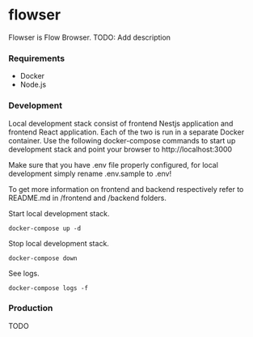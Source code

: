 # flowser
Flowser is Flow Browser. TODO: Add description
### Requirements
- Docker
- Node.js

### Development

Local development stack consist of frontend Nestjs application and frontend React application.
Each of the two is run in a separate Docker container. Use the following docker-compose commands
to start up development stack and point your browser to http://localhost:3000

Make sure that you have .env file properly configured, for local development simply rename .env.sample to .env!

To get more information on frontend and backend respectively refer to README.md in /frontend and /backend folders.



Start local development stack. 
```
docker-compose up -d
```

Stop local development stack.
```
docker-compose down
```

See logs.
```
docker-compose logs -f
```

### Production
TODO


